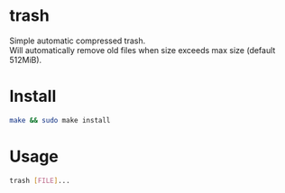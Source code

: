 # trash
Simple automatic compressed trash.  
Will automatically remove old files when size exceeds max size (default 512MiB).

# Install
```bash
make && sudo make install
```

# Usage
```bash
trash [FILE]...
```
